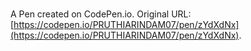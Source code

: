 # 

A Pen created on CodePen.io. Original URL: [https://codepen.io/PRUTHIARINDAM07/pen/zYdXdNx](https://codepen.io/PRUTHIARINDAM07/pen/zYdXdNx).


